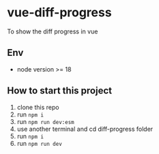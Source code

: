 # vue-diff-progress

To show the diff progress in vue

## Env

* node version >= 18

## How to start this project

1. clone this repo
2. run `npm i`
3. run `npm run dev:esm`
4. use another terminal and cd diff-progress folder
5. run `npm i`
6. run `npm run dev`

